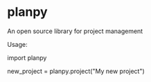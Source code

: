 # planpy

An open source library for project management


Usage:


import planpy

new_project = planpy.project("My new project")
